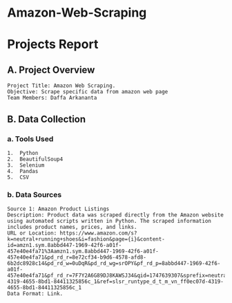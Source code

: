# Amazon-Web-Scraping


# Projects Report

## A.	Project Overview
	Project Title: Amazon Web Scraping.
	Objective: Scrape specific data from amazon web page
	Team Members: Daffa Arkananta

## B.	Data Collection
  ### a.	Tools Used
    1.	Python
    2.	BeautifulSoup4
    3.	Selenium
    4.	Pandas
    5.	CSV

### b.	Data Sources
	Source 1: Amazon Product Listings
	Description: Product data was scraped directly from the Amazon website using automated scripts written in Python. The scraped information includes product names, prices, and links.
	URL or Location: https://www.amazon.com/s?k=neutral+running+shoes&i=fashion&page={i}&content-id=amzn1.sym.8abbd447-1969-42f6-a01f-457e40e4fa71%3Aamzn1.sym.8abbd447-1969-42f6-a01f-457e40e4fa71&pd_rd_r=8e72cf34-b9d6-4578-afd8-6b2dc8928c14&pd_rd_w=0uDqR&pd_rd_wg=srOPY&pf_rd_p=8abbd447-1969-42f6-a01f-457e40e4fa71&pf_rd_r=7F7Y2A6G89DJ8KAWSJ34&qid=1747639307&sprefix=neutral+running+shoes%2Caps%2C98&wi=ff0ec07d-4319-4655-8bd1-84411325856c_1&ref=slsr_runtype_d_t_m_vn_ff0ec07d-4319-4655-8bd1-84411325856c_1
	Data Format: Link.
